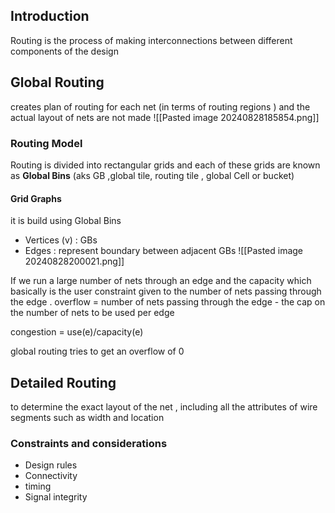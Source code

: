 ## Introduction
Routing is the process of making interconnections between different components of the design  

## Global Routing
creates plan of routing for each net (in terms of routing regions ) and the actual layout of nets are not made
![[Pasted image 20240828185854.png]]
### Routing Model
Routing is divided into rectangular grids and each of these grids are known as **Global Bins** (aks GB ,global tile, routing tile , global Cell or bucket)
#### Grid Graphs
it is build using Global Bins 
- Vertices (v) : GBs
- Edges : represent boundary between adjacent GBs
![[Pasted image 20240828200021.png]]

If we run a large number of nets through an edge and the capacity which basically is the user constraint given to the number of nets passing through the edge .
overflow = number of nets passing through the edge - the cap on the number of nets to be used per edge

congestion = use(e)/capacity(e)

global routing tries to get an overflow of 0


## Detailed Routing
to determine the exact layout of the net , including all the attributes of wire segments such as width and location

### Constraints and considerations
- Design rules
- Connectivity
- timing
- Signal integrity 
